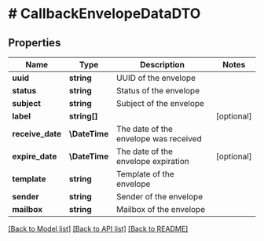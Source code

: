 # # CallbackEnvelopeDataDTO

## Properties

Name | Type | Description | Notes
------------ | ------------- | ------------- | -------------
**uuid** | **string** | UUID of the envelope |
**status** | **string** | Status of the envelope |
**subject** | **string** | Subject of the envelope |
**label** | **string[]** |  | [optional]
**receive_date** | **\DateTime** | The date of the envelope was received |
**expire_date** | **\DateTime** | The date of the envelope expiration | [optional]
**template** | **string** | Template of the envelope |
**sender** | **string** | Sender of the envelope |
**mailbox** | **string** | Mailbox of the envelope |

[[Back to Model list]](../../README.md#models) [[Back to API list]](../../README.md#endpoints) [[Back to README]](../../README.md)
